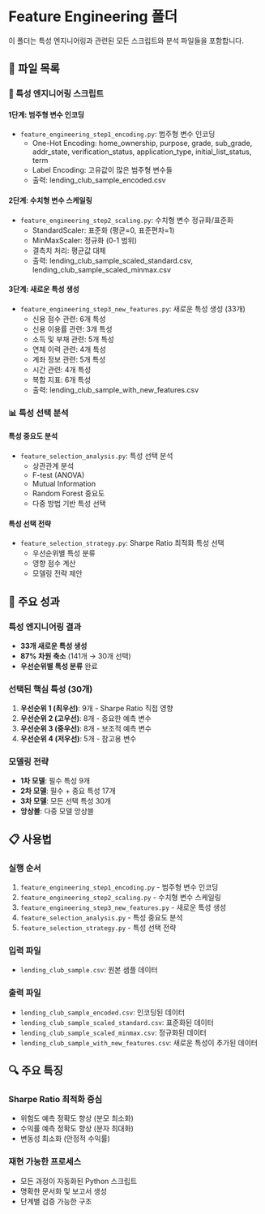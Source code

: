# Feature Engineering 폴더

이 폴더는 특성 엔지니어링과 관련된 모든 스크립트와 분석 파일들을 포함합니다.

## 📁 파일 목록

### 🔧 특성 엔지니어링 스크립트

#### 1단계: 범주형 변수 인코딩

- `feature_engineering_step1_encoding.py`: 범주형 변수 인코딩
  - One-Hot Encoding: home_ownership, purpose, grade, sub_grade, addr_state, verification_status, application_type, initial_list_status, term
  - Label Encoding: 고유값이 많은 범주형 변수들
  - 출력: lending_club_sample_encoded.csv

#### 2단계: 수치형 변수 스케일링

- `feature_engineering_step2_scaling.py`: 수치형 변수 정규화/표준화
  - StandardScaler: 표준화 (평균=0, 표준편차=1)
  - MinMaxScaler: 정규화 (0-1 범위)
  - 결측치 처리: 평균값 대체
  - 출력: lending_club_sample_scaled_standard.csv, lending_club_sample_scaled_minmax.csv

#### 3단계: 새로운 특성 생성

- `feature_engineering_step3_new_features.py`: 새로운 특성 생성 (33개)
  - 신용 점수 관련: 6개 특성
  - 신용 이용률 관련: 3개 특성
  - 소득 및 부채 관련: 5개 특성
  - 연체 이력 관련: 4개 특성
  - 계좌 정보 관련: 5개 특성
  - 시간 관련: 4개 특성
  - 복합 지표: 6개 특성
  - 출력: lending_club_sample_with_new_features.csv

### 📊 특성 선택 분석

#### 특성 중요도 분석

- `feature_selection_analysis.py`: 특성 선택 분석
  - 상관관계 분석
  - F-test (ANOVA)
  - Mutual Information
  - Random Forest 중요도
  - 다중 방법 기반 특성 선택

#### 특성 선택 전략

- `feature_selection_strategy.py`: Sharpe Ratio 최적화 특성 선택
  - 우선순위별 특성 분류
  - 영향 점수 계산
  - 모델링 전략 제안

## 🎯 주요 성과

### 특성 엔지니어링 결과

- **33개 새로운 특성 생성**
- **87% 차원 축소** (141개 → 30개 선택)
- **우선순위별 특성 분류** 완료

### 선택된 핵심 특성 (30개)

1. **우선순위 1 (최우선)**: 9개 - Sharpe Ratio 직접 영향
2. **우선순위 2 (고우선)**: 8개 - 중요한 예측 변수
3. **우선순위 3 (중우선)**: 8개 - 보조적 예측 변수
4. **우선순위 4 (저우선)**: 5개 - 참고용 변수

### 모델링 전략

- **1차 모델**: 필수 특성 9개
- **2차 모델**: 필수 + 중요 특성 17개
- **3차 모델**: 모든 선택 특성 30개
- **앙상블**: 다중 모델 앙상블

## 📋 사용법

### 실행 순서

1. `feature_engineering_step1_encoding.py` - 범주형 변수 인코딩
2. `feature_engineering_step2_scaling.py` - 수치형 변수 스케일링
3. `feature_engineering_step3_new_features.py` - 새로운 특성 생성
4. `feature_selection_analysis.py` - 특성 중요도 분석
5. `feature_selection_strategy.py` - 특성 선택 전략

### 입력 파일

- `lending_club_sample.csv`: 원본 샘플 데이터

### 출력 파일

- `lending_club_sample_encoded.csv`: 인코딩된 데이터
- `lending_club_sample_scaled_standard.csv`: 표준화된 데이터
- `lending_club_sample_scaled_minmax.csv`: 정규화된 데이터
- `lending_club_sample_with_new_features.csv`: 새로운 특성이 추가된 데이터

## 🔍 주요 특징

### Sharpe Ratio 최적화 중심

- 위험도 예측 정확도 향상 (분모 최소화)
- 수익률 예측 정확도 향상 (분자 최대화)
- 변동성 최소화 (안정적 수익률)

### 재현 가능한 프로세스

- 모든 과정이 자동화된 Python 스크립트
- 명확한 문서화 및 보고서 생성
- 단계별 검증 가능한 구조
